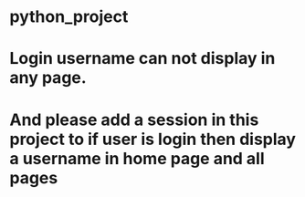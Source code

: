 # python_project
# Login username can not display in any page.
# And please add a session in this project to if user is login then display a username in home page and all pages
